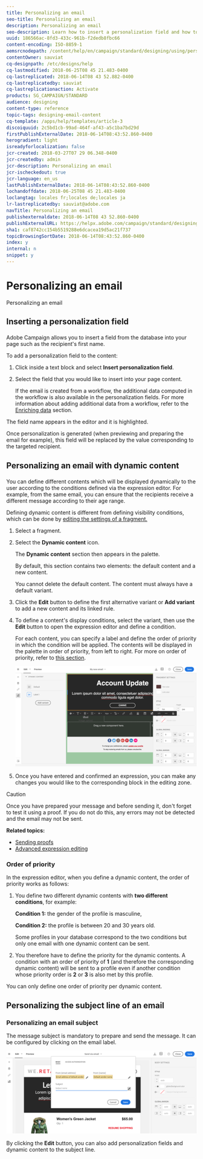 ```yaml
---
title: Personalizing an email
seo-title: Personalizing an email
description: Personalizing an email
seo-description: Learn how to insert a personalization field and how to define dynamic content.
uuid: 186566ac-8fd3-433c-961b-f2dedb8fbc66
content-encoding: ISO-8859-1
aemsrcnodepath: /content/help/en/campaign/standard/designing/using/personalizing-an-email
contentOwner: sauviat
cq-designpath: /etc/designs/help
cq-lastmodified: 2018-06-25T08 45 21.483-0400
cq-lastreplicated: 2018-06-14T08 43 52.882-0400
cq-lastreplicatedby: sauviat
cq-lastreplicationaction: Activate
products: SG_CAMPAIGN/STANDARD
audience: designing
content-type: reference
topic-tags: designing-email-content
cq-template: /apps/help/templates/article-3
discoiquuid: 2c5bd1cb-99ad-464f-af43-a5c1ba7bd29d
firstPublishExternalDate: 2018-06-14T08:43:52.860-0400
herogradient: light
isreadyforlocalization: false
jcr-created: 2018-03-27T07 29 06.348-0400
jcr-createdby: admin
jcr-description: Personalizing an email
jcr-ischeckedout: true
jcr-language: en_us
lastPublishExternalDate: 2018-06-14T08:43:52.860-0400
lochandoffdate: 2018-06-25T08 45 21.483-0400
loclangtag: locales fr;locales de;locales ja
lr-lastreplicatedby: sauviat@adobe.com
navTitle: Personalizing an email
publishexternaldate: 2018-06-14T08 43 52.860-0400
publishExternalURL: https://helpx.adobe.com/campaign/standard/designing/using/personalizing-an-email.html
sha1: caf8742cc154b5519288e6dcacea19d5ac21f737
topicBrowsingSortDate: 2018-06-14T08:43:52.860-0400
index: y
internal: n
snippet: y
---
```


# Personalizing an email

Personalizing an email

## <p>Inserting a personalization field</p>

Adobe Campaign allows you to insert a field from the database into your page such as the recipient's first name.

To add a personalization field to the content:

1. Click inside a text block and select **Insert personalization field**. 
1. Select the field that you would like to insert into your page content.

   If the email is created from a workflow, the additional data computed in the workflow is also available in the personalization fields. For more information about adding additional data from a workflow, refer to the [Enriching data](../../automating/using/targeting-data.md#enriching-data) section.

The field name appears in the editor and it is highlighted.

Once personalization is generated (when previewing and preparing the email for example), this field will be replaced by the value corresponding to the targeted recipient.

## <p>Personalizing an email with dynamic content</p>

You can define different contents which will be displayed dynamically to the user according to the conditions defined via the expression editor. For example, from the same email, you can ensure that the recipients receive a different message according to their age range.

Defining dynamic content is different from defining visibility conditions, which can be done by [editing the settings of a fragment.](../../designing/using/customizing-the-display-and-style-of-an-element.md)

1. Select a fragment.
1. Select the **Dynamic content** icon.

   The **Dynamic content** section then appears in the palette.

   By default, this section contains two elements: the default content and a new content.

   You cannot delete the default content. The content must always have a default variant.

1. Click the **Edit** button to define the first alternative variant or **Add variant** to add a new content and its linked rule.
1. To define a content's display conditions, select the variant, then use the **Edit** button to open the expression editor and define a condition.

   For each content, you can specify a label and define the order of priority in which the condition will be applied. The contents will be displayed in the palette in order of priority, from left to right. For more on order of priority, refer to [this section](../../designing/using/personalizing-an-email.md#order-of-priority). 

   ![](assets/email_designer_dynamic_content.png)

1. Once you have entered and confirmed an expression, you can make any changes you would like to the corresponding block in the editing zone.

>[!CAUTION]
>
>Once you have prepared your message and before sending it, don't forget to test it using a proof. If you do not do this, any errors may not be detected and the email may not be sent.

**Related topics:**

* [Sending proofs](../../sending/using/managing-test-profiles-and-sending-proofs.md#sending-proofs)
* [Advanced expression editing](../../automating/using/editing-queries.md#about-query-editor)

### <p>Order of priority</p>

In the expression editor, when you define a dynamic content, the order of priority works as follows:

1. You define two different dynamic contents with **two different conditions**, for example:

   **Condition 1:** the gender of the profile is masculine,

   **Condition 2:** the profile is between 20 and 30 years old.

   Some profiles in your database correspond to the two conditions but only one email with one dynamic content can be sent.

1. You therefore have to define the priority for the dynamic contents. A condition with an order of priority of **1** (and therefore the corresponding dynamic content) will be sent to a profile even if another condition whose priority order is **2** or **3** is also met by this profile.

You can only define one order of priority per dynamic content.

## <p>Personalizing the subject line of an email</p>

### <p>Personalizing an email subject</p>

The message subject is mandatory to prepare and send the message. It can be configured by clicking on the email label.

![](assets/email_designer_subject.png)

By clicking the **Edit** button, you can also add personalization fields and dynamic content to the subject line.
